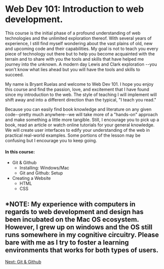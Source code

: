 # Web Dev 101: Introduction to web development.
This course is the initial phase of a profound understanding of web
technologies and the unlimited exploration thereof. With several years
of experience, I still find myself wondering about the vast plains of
old, new and upcoming code and their capabilities. My goal is not to teach
you every piece of technology out there but to help you become acquainted 
with the terrain and to share with you the tools and skills that have helped 
me journey into the unknown. A modern day Lewis and Clark exploration
--you won't know what lies ahead but you will have the tools and skills to succeed.

My name is Bryant Ruelas and welcome to Web Dev 101. I hope you enjoy this
course and find the passion, love, and excitement that I have found since 
my introduction to the web. The style of teaching I will implement will shift 
away and into a different direction than the typical, "I teach you read." 

Because you can easily find book knowledge and literature on any given 
code--pretty much anywhere--we will take more of a "hands-on" approach 
and make something a little more tangible. Still, I encourage you to pick 
up a book, read an article or watch online tutorials for your general knowledge.
We will create user interfaces to edify your understanding of the web 
in practical real-world examples. Some portions of the lesson may be confusing 
but I encourage you to keep going. 

#### In this course:

- Git & Github
  - Installing: Windows/Mac
  - Git and Github: Setup
- Creating a Website
  - HTML
  - CSS

*NOTE: My experience with computers in regards to web development and design
has been incubated on the Mac OS ecosystem. However, I grew up on windows
and the OS still runs somewhere in my cognitive circuitry. Please bare with me as I
try to foster a learning environments that works for both types of users.
---

[Next: Git & Github](../12-navigating/)

